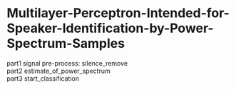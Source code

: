# Multilayer-Perceptron-Intended-for-Speaker-Identification-by-Power-Spectrum-Samples
part1 signal pre-process: silence_remove  
part2 estimate_of_power_spectrum  
part3 start_classification
